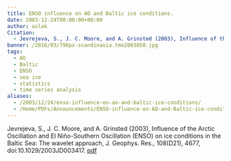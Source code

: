 ```yaml
---
title: ENSO influence on AO and Baltic ice conditions.
date: 2003-12-24T00:00:00+00:00
author: aslak
Citation:
  - Jevrejeva, S., J. C. Moore, and A. Grinsted (2003), Influence of the Arctic Oscillation and El Niño-Southern Oscillation (ENSO) on ice conditions in the Baltic Sea: The wavelet approach, J. Geophys. Res., 108(D21), 4677, doi:10.1029/2003JD003417.
banner: /2016/03/796px-scandinavia.tmo2003050.jpg
tags:
  - AO
  - Baltic
  - ENSO
  - sea ice
  - statistics
  - time series analysis
aliases:
  - /2003/12/24/enso-influence-on-ao-and-baltic-ice-conditions/
  - /Home/PDFs/Announcements/ENSO-influence-on-AO-and-Baltic-ice-conditions-
---
```

Jevrejeva, S., J. C. Moore, and A. Grinsted (2003), Influence of the Arctic Oscillation and El Niño-Southern Oscillation (ENSO) on ice conditions in the Baltic Sea: The wavelet approach, J. Geophys. Res., 108(D21), 4677, doi:10.1029/2003JD003417. [pdf](/2016/03/Jevrejeva-jgr03-bmi-ao-enso-wavelet.pdf)
